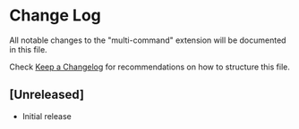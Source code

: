 # Change Log

All notable changes to the "multi-command" extension will be documented in this file.

Check [Keep a Changelog](http://keepachangelog.com/) for recommendations on how to structure this file.

## [Unreleased]

- Initial release
